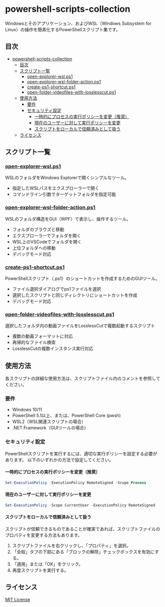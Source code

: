 # powershell-scripts-collection

Windowsとそのアプリケーション、およびWSL（Windows Subsystem for Linux）の操作を簡素化するPowerShellスクリプト集です。

## 目次

- [powershell-scripts-collection](#powershell-scripts-collection)
  - [目次](#目次)
  - [スクリプト一覧](#スクリプト一覧)
    - [open-explorer-wsl.ps1](#open-explorer-wslps1)
    - [open-explorer-wsl-folder-action.ps1](#open-explorer-wsl-folder-actionps1)
    - [create-ps1-shortcut.ps1](#create-ps1-shortcutps1)
    - [open-folder-videofiles-with-losslesscut.ps1](#open-folder-videofiles-with-losslesscutps1)
  - [使用方法](#使用方法)
    - [要件](#要件)
    - [セキュリティ設定](#セキュリティ設定)
      - [一時的にプロセスの実行ポリシーを変更（推奨）](#一時的にプロセスの実行ポリシーを変更推奨)
      - [現在のユーザーに対して実行ポリシーを変更](#現在のユーザーに対して実行ポリシーを変更)
      - [スクリプトをローカルで信頼済みとして扱う](#スクリプトをローカルで信頼済みとして扱う)
  - [ライセンス](#ライセンス)

## スクリプト一覧

### [open-explorer-wsl.ps1](./scripts/open-explorer-wsl.ps1)

WSLのフォルダをWindows Explorerで開くシンプルなツール。

- 指定したWSLパスをエクスプローラーで開く
- コマンドライン引数でターゲットフォルダを指定可能

### [open-explorer-wsl-folder-action.ps1](./scripts/open-explorer-wsl-folder-action.ps1)

WSLのフォルダ構造をGUI（WPF）で表示し、操作するツール。

- フォルダのブラウズと移動
- エクスプローラーでフォルダを開く
- WSL上のVSCodeでフォルダを開く
- 上位フォルダへの移動
- デバッグモード対応

### [create-ps1-shortcut.ps1](./scripts/create-ps1-shortcut.ps1)

PowerShellスクリプト（.ps1）のショートカットを作成するためのGUIツール。

- ファイル選択ダイアログでps1ファイルを選択
- 選択したスクリプトと同じディレクトリにショートカットを作成
- デバッグモード対応

### [open-folder-videofiles-with-losslesscut.ps1](./scripts/open-folder-videofiles-with-losslesscut.ps1)

選択したフォルダ内の動画ファイルをLosslessCutで複数起動するスクリプト

- 複数の動画フォーマットに対応
- 再帰的なファイル検索
- LosslessCutの複数インスタンス実行対応

## 使用方法

各スクリプトの詳細な使用方法は、スクリプトファイル内のコメントを参照してください。

### 要件

- Windows 10/11
- PowerShell 5.1以上、または、PowerShell Core (pwsh)
- WSL2（WSL関連スクリプトの場合）
- .NET Framework（GUIツールの場合）

### セキュリティ設定

PowerShellスクリプトを実行するには、適切な実行ポリシーを設定する必要があります。
以下のいずれかの方法で設定してください。

#### 一時的にプロセスの実行ポリシーを変更（推奨）

```powershell
Set-ExecutionPolicy -ExecutionPolicy RemoteSigned -Scope Process
```

#### 現在のユーザーに対して実行ポリシーを変更

```powershell
Set-ExecutionPolicy -Scope CurrentUser -ExecutionPolicy RemoteSigned
```

#### スクリプトをローカルで信頼済みとして扱う

スクリプトが信頼できるものであることが確実であれば、スクリプトファイルのプロパティを変更する方法もあります。

1. スクリプトファイルを右クリックし、「プロパティ」を選択。
2. 「全般」タブの下部にある「ブロックの解除」チェックボックスを有効にする。
3. 「適用」または「OK」をクリック。
4. 再度スクリプトを実行する。

## ライセンス

[MIT License](./LICENSE)
